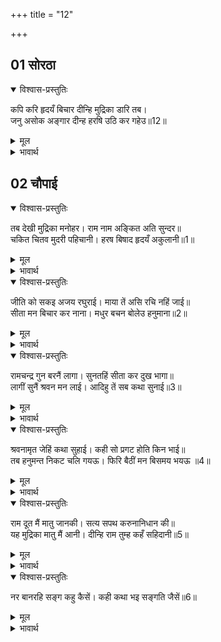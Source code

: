 +++
title = "12"

+++


## 01 सोरठा
<details open><summary>विश्वास-प्रस्तुतिः</summary>

कपि करि हृदयँ बिचार दीन्हि मुद्रिका डारि तब।  
जनु असोक अङ्गार दीन्ह हरषि उठि कर गहेउ॥12॥  
</details>

<details><summary>मूल</summary>

कपि करि हृदयँ बिचार दीन्हि मुद्रिका डारि तब।  
जनु असोक अङ्गार दीन्ह हरषि उठि कर गहेउ॥12॥  
</details>

<details><summary>भावार्थ</summary>

तब हनुमान्‌जी ने हदय में विचार कर (सीताजी के सामने) अँगूठी डाल दी, मानो अशोक ने अङ्गारा दे दिया। (यह समझकर) सीताजी ने हर्षित होकर उठकर उसे हाथ में ले लिया॥12॥  
</details>





## 02 चौपाई
<details open><summary>विश्वास-प्रस्तुतिः</summary>

तब देखी मुद्रिका मनोहर। राम नाम अङ्कित अति सुन्दर॥  
चकित चितव मुदरी पहिचानी। हरष बिषाद हृदयँ अकुलानी॥1॥  
</details>

<details><summary>मूल</summary>

तब देखी मुद्रिका मनोहर। राम नाम अङ्कित अति सुन्दर॥  
चकित चितव मुदरी पहिचानी। हरष बिषाद हृदयँ अकुलानी॥1॥  
</details>

<details><summary>भावार्थ</summary>

तब उन्होन्ने राम-नाम से अङ्कित अत्यन्त सुन्दर एवं मनोहर अँगूठी देखी। अँगूठी को पहचानकर सीताजी आश्चर्यचकित होकर उसे देखने लगीं और हर्ष तथा विषाद से हृदय में अकुला उठीं॥1॥  
</details>

<details open><summary>विश्वास-प्रस्तुतिः</summary>

जीति को सकइ अजय रघुराई। माया तें असि रचि नहिं जाई॥  
सीता मन बिचार कर नाना। मधुर बचन बोलेउ हनुमाना॥2॥  
</details>

<details><summary>मूल</summary>

जीति को सकइ अजय रघुराई। माया तें असि रचि नहिं जाई॥  
सीता मन बिचार कर नाना। मधुर बचन बोलेउ हनुमाना॥2॥  
</details>

<details><summary>भावार्थ</summary>

(वे सोचने लगीं-) श्री रघुनाथजी तो सर्वथा अजेय हैं, उन्हें कौन जीत सकता है? और माया से ऐसी (माया के उपादान से सर्वथा रहित दिव्य, चिन्मय) अँगूठी बनाई नहीं जा सकती। सीताजी मन में अनेक प्रकार के विचार कर रही थीं। इसी समय हनुमान्‌जी मधुर वचन बोले-॥2॥  
</details>

<details open><summary>विश्वास-प्रस्तुतिः</summary>

रामचन्द्र गुन बरनैं लागा। सुनतहिं सीता कर दुख भागा॥  
लागीं सुनैं श्रवन मन लाई। आदिहु तें सब कथा सुनाई॥3॥  
</details>

<details><summary>मूल</summary>

रामचन्द्र गुन बरनैं लागा। सुनतहिं सीता कर दुख भागा॥  
लागीं सुनैं श्रवन मन लाई। आदिहु तें सब कथा सुनाई॥3॥  
</details>

<details><summary>भावार्थ</summary>

वे श्री रामचन्द्रजी के गुणों का वर्णन करने लगे, (जिनके) सुनते ही सीताजी का दुःख भाग गया। वे कान और मन लगाकर उन्हें सुनने लगीं। हनुमान्‌जी ने आदि से लेकर अब तक की सारी कथा कह सुनाई॥3॥  
</details>

<details open><summary>विश्वास-प्रस्तुतिः</summary>

श्रवनामृत जेहिं कथा सुहाई। कही सो प्रगट होति किन भाई॥  
तब हनुमन्त निकट चलि गयऊ। फिरि बैठीं मन बिसमय भयऊ ॥4॥  
</details>

<details><summary>मूल</summary>

श्रवनामृत जेहिं कथा सुहाई। कही सो प्रगट होति किन भाई॥  
तब हनुमन्त निकट चलि गयऊ। फिरि बैठीं मन बिसमय भयऊ ॥4॥  
</details>

<details><summary>भावार्थ</summary>

(सीताजी बोलीं-) जिसने कानों के लिए अमृत रूप यह सुन्दर कथा कही, वह हे भाई! प्रकट क्यों नहीं होता? तब हनुमान्‌जी पास चले गए। उन्हें देखकर सीताजी फिरकर (मुख फेरकर) बैठ गईं? उनके मन में आश्चर्य हुआ॥4॥  
</details>

<details open><summary>विश्वास-प्रस्तुतिः</summary>

राम दूत मैं मातु जानकी। सत्य सपथ करुनानिधान की॥  
यह मुद्रिका मातु मैं आनी। दीन्हि राम तुम्ह कहँ सहिदानी॥5॥  
</details>

<details><summary>मूल</summary>

राम दूत मैं मातु जानकी। सत्य सपथ करुनानिधान की॥  
यह मुद्रिका मातु मैं आनी। दीन्हि राम तुम्ह कहँ सहिदानी॥5॥  
</details>

<details><summary>भावार्थ</summary>

(हनुमान्‌जी ने कहा-) हे माता जानकी मैं श्री रामजी का दूत हूँ। करुणानिधान की सच्ची शपथ करता हूँ, हे माता! यह अँगूठी मैं ही लाया हूँ। श्री रामजी ने मुझे आपके लिए यह सहिदानी (निशानी या पहिचान) दी है॥5॥  
</details>

<details open><summary>विश्वास-प्रस्तुतिः</summary>

नर बानरहि सङ्ग कहु कैसें। कही कथा भइ सङ्गति जैसें॥6॥  
</details>

<details><summary>मूल</summary>

नर बानरहि सङ्ग कहु कैसें। कही कथा भइ सङ्गति जैसें॥6॥  
</details>

<details><summary>भावार्थ</summary>

(सीताजी ने पूछा-) नर और वानर का सङ्ग कहो कैसे हुआ? तब हनुमानजी ने जैसे सङ्ग हुआ था, वह सब कथा कही॥6॥  
</details>


